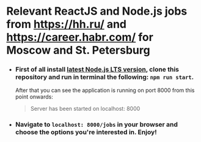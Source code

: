 # Relevant ReactJS and Node.js jobs from https://hh.ru/ and https://career.habr.com/ for Moscow and St. Petersburg

* ### First of all install [latest Node.js LTS version](https://nodejs.org/en/), clone this repository and run in terminal the following: ```npm run start```.
  After that you can see the application is running on port 8000 from this point onwards:

  > Server has been started on localhost: 8000
* ### Navigate to ```localhost: 8000/jobs``` in your browser and choose the options you're interested in. Enjoy!